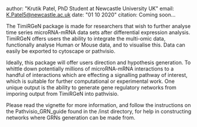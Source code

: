 
author: "Krutik Patel, PhD Student at Newcastle University UK"
email: K.Patel5@newcastle.ac.uk
date: "01 10 2020"
citation: Coming soon...

The TimiRGeN package is made for researchers that wish to further analyse time series microRNA-mRNA data sets after differential expression analysis.
TimiRGeN offers users the ability to integrate the multi-omic data, 
functionally analyse Human or Mouse data, and to visualise this. Data can 
easily be exported to cytoscape or pathvisio. 

Ideally, this package will offer users direction and hypothesis generation.
To whittle down potentially millions of microRNA-mRNA interactions to a 
handful of interactions which are effecting a signalling pathway of interest, 
which is suitable for further computational or experimental work. 
One unique output is the ability to generate gene regulatory networks from 
imporing output from TimiRGeN into pathvisio.

Please read the vignette for more information, and follow the instructions on 
the Pathvisio_GRN_guide found in the /inst directory, for help in constructing networks where GRNs generation can be made from.
